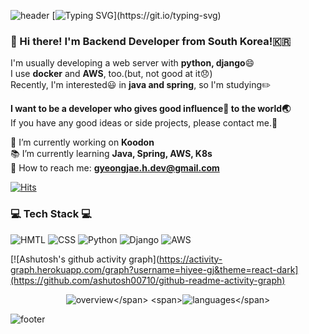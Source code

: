 ![header](https://capsule-render.vercel.app/api?type=waving&color=gradient&height=200&section=header&text=Hiyee%20Github&fontSize=50) <!--header div-->
[![Typing SVG](https://readme-typing-svg.herokuapp.com?lines=Good+day+everyone!!✋;Welcome+to+my+github!!;)](https://git.io/typing-svg)

### :wave: Hi there! I'm Backend Developer from South Korea!🇰🇷
I'm usually developing a web server with **python, django**:smile:</br>
I use **docker** and **AWS**, too.(but, not good at it:disappointed:)</br>Recently, I'm interested:smiley: in **java and spring**, so I'm studying:pencil2:

**I want to be a developer who gives good influence:angel: to the world:earth_asia:**<br>If you have any good ideas or side projects, please contact me.:rainbow:

:office: I’m currently working on **Koodon**<br>:books: I’m currently learning **Java, Spring, AWS, K8s**</br>:postbox: How to reach me: **gyeongjae.h.dev@gmail.com**
<span> 
  
  [![Hits](https://hits.seeyoufarm.com/api/count/incr/badge.svg?url=https%3A%2F%2Fgithub.com%2Fhiyee-gj%2Fhit-counter&count_bg=%2379C83D&title_bg=%23555555&icon=&icon_color=%23E7E7E7&title=hits&edge_flat=false)](https://hits.seeyoufarm.com) 
  
</span>

<h3 align = left>💻 Tech Stack 💻</h3> <!--title div--> 
<div align = left> <!--tech stack div-->
  
![HMTL](https://img.shields.io/badge/HTML-E34F26?logo=HTML5&logoColor=white) ![CSS](https://img.shields.io/badge/CSS-1572B6?logo=CSS3&logoColor=white) ![Python](https://img.shields.io/badge/Python-3776AB?logo=Python&logoColor=white) ![Django](https://img.shields.io/badge/Django-3776AB?logo=Django&logoColor=white) ![AWS](https://img.shields.io/badge/AWS-232F3E?logo=AWS&logoColor=white)
  
</div>

[![Ashutosh's github activity graph](https://activity-graph.herokuapp.com/graph?username=hiyee-gj&theme=react-dark](https://github.com/ashutosh00710/github-readme-activity-graph)

<div align=center>
  
<span>![overview](https://github.com/hiyee-gj/github-stats-transparent/blob/output/generated/overview.svg?)</span>
<span>![languages](https://github.com/hiyee-gj/github-stats-transparent/blob/output/generated/languages.svg?)</span>
  
</div>

  
![footer](https://capsule-render.vercel.app/api?type=waving&color=gradient&height=90&section=footer) <!--footer div-->
